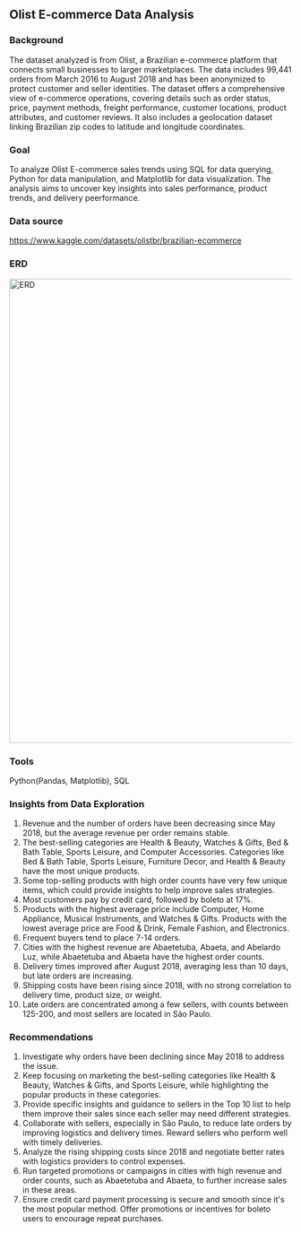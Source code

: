 ## Olist E-commerce Data Analysis

### Background
The dataset analyzed is from Olist, a Brazilian e-commerce platform that connects small businesses to larger marketplaces. The data includes 99,441 orders from March 2016 to August 2018 and has been anonymized to protect customer and seller identities. The dataset offers a comprehensive view of e-commerce operations, covering details such as order status, price, payment methods, freight performance, customer locations, product attributes, and customer reviews. It also includes a geolocation dataset linking Brazilian zip codes to latitude and longitude coordinates.

### Goal
To analyze Olist E-commerce sales trends using SQL for data querying, Python for data manipulation, and Matplotlib for data visualization. The analysis aims to uncover key insights into sales performance, product trends, and delivery peerformance.

### Data source
https://www.kaggle.com/datasets/olistbr/brazilian-ecommerce

### ERD

<img width="828" alt="ERD" src="https://github.com/user-attachments/assets/20d1634c-3a9f-423e-93c2-f7df43d305fa">

### Tools
Python(Pandas, Matplotlib), SQL

### Insights from Data Exploration
1. Revenue and the number of orders have been decreasing since May 2018, but the average revenue per order remains stable.
2. The best-selling categories are Health & Beauty, Watches & Gifts, Bed & Bath Table, Sports Leisure, and Computer Accessories. Categories like Bed & Bath Table, Sports Leisure, Furniture Decor, and Health & Beauty have the most unique products.
3. Some top-selling products with high order counts have very few unique items, which could provide insights to help improve sales strategies.
4. Most customers pay by credit card, followed by boleto at 17%.
5. Products with the highest average price include Computer, Home Appliance, Musical Instruments, and Watches & Gifts. Products with the lowest average price are Food & Drink, Female Fashion, and Electronics.
6. Frequent buyers tend to place 7-14 orders.
7. Cities with the highest revenue are Abaetetuba, Abaeta, and Abelardo Luz, while Abaetetuba and Abaeta have the highest order counts.
8. Delivery times improved after August 2018, averaging less than 10 days, but late orders are increasing.
9. Shipping costs have been rising since 2018, with no strong correlation to delivery time, product size, or weight.
10. Late orders are concentrated among a few sellers, with counts between 125-200, and most sellers are located in São Paulo.

### Recommendations
1. Investigate why orders have been declining since May 2018 to address the issue.
2. Keep focusing on marketing the best-selling categories like Health & Beauty, Watches & Gifts, and Sports Leisure, while highlighting the popular products in these categories.
3. Provide specific insights and guidance to sellers in the Top 10 list to help them improve their sales since each seller may need different strategies.
4. Collaborate with sellers, especially in São Paulo, to reduce late orders by improving logistics and delivery times. Reward sellers who perform well with timely deliveries.
5. Analyze the rising shipping costs since 2018 and negotiate better rates with logistics providers to control expenses.
6. Run targeted promotions or campaigns in cities with high revenue and order counts, such as Abaetetuba and Abaeta, to further increase sales in these areas.
7. Ensure credit card payment processing is secure and smooth since it's the most popular method. Offer promotions or incentives for boleto users to encourage repeat purchases.
